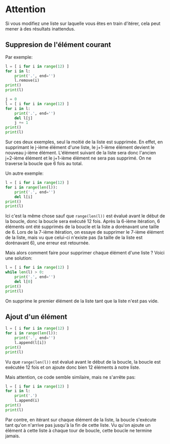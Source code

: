 # Attention

Si vous modifiez une liste sur laquelle vous êtes en train d'itérer, cela peut mener à des résultats inattendus.

## Suppresion de l'élément courant

Par exemple:

```python runnable
l = [ i for i in range(12) ]
for i in l:
    print('.', end='')
    l.remove(i)
print()
print(l)
```

```python runnable
j = 0
l = [ i for i in range(12) ]
for i in l:
    print('.', end='')
    del l[j]
    j += 1
print()
print(l)
```

Sur ces deux exemples, seul la moitié de la liste est supprimée. En effet, en supprimant le j-ième élément d'une liste, le j+1-ième élément devient le nouveau j-ième élément. L'élément suivant de la liste sera donc l'ancien j+2-ième élément et le j+1-ième élément ne sera pas supprimé. On ne traverse la boucle que 6 fois au total. 

Un autre exemple:

```python runnable
l = [ i for i in range(12) ]
for i in range(len(l)):
    print('.', end='')
    del l[i]
print()
print(l)
```

Ici c'est la même chose sauf que `range(len(l))` est évalué avant le début de la boucle, donc la boucle sera exécuté 12 fois. 
Après la 6-ième itération, 6 éléments ont été supprimés de la boucle et la liste a dorénavant une taille de 6. Lors de la 7-ième itération, on essaye de supprimer le 7-ième élément de la liste, mais vu que celui-ci n'existe pas (la taille de la liste est dorénavant 6), une erreur est retournée.

Mais alors comment faire pour supprimer chaque élément d'une liste ? Voici une solution:

```python runnable
l = [ i for i in range(12) ]
while len(l) > 0:
    print('.', end='')
    del l[0]
print()
print(l)
```

On supprime le premier élément de la liste tant que la liste n'est pas vide.

## Ajout d'un élément

```python runnable
l = [ i for i in range(12) ]
for i in range(len(l)):
    print('.', end='')
    l.append(l[i])
print()
print(l)
```

Vu que `range(len(l))` est évalué avant le début de la boucle, la boucle est exécutée 12 fois et on ajoute donc bien 12 éléments à notre liste.

Mais attention, ce code semble similaire, mais ne s'arrête pas: 

```python runnable
l = [ i for i in range(12) ]
for i in l:
    print('.')
    l.append(i)
print()
print(l)
```

Par contre, en itérant sur chaque élément de la liste, la boucle s'exécute tant qu'on n'arrive pas jusqu'à la fin de cette liste. Vu qu'on ajoute un élément à cette liste à chaque tour de boucle, cette boucle ne termine jamais.
